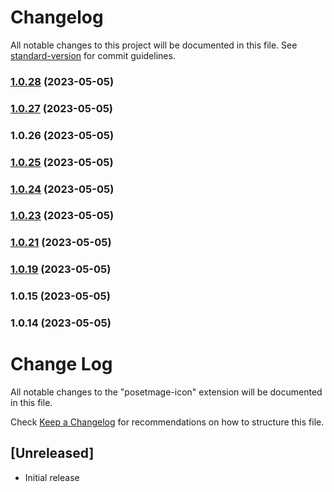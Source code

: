 # Changelog

All notable changes to this project will be documented in this file. See [standard-version](https://github.com/conventional-changelog/standard-version) for commit guidelines.

### [1.0.28](https://github.com/posetmage/vsc-posetmage-icon/compare/v1.0.25...v1.0.28) (2023-05-05)

### [1.0.27](https://github.com/posetmage/vsc-posetmage-icon/compare/v1.0.26...v1.0.27) (2023-05-05)

### 1.0.26 (2023-05-05)

### [1.0.25](https://github.com/posetmage/vsc-posetmage-icon/compare/v1.0.24...v1.0.25) (2023-05-05)

### [1.0.24](https://github.com/posetmage/vsc-posetmage-icon/compare/v1.0.23...v1.0.24) (2023-05-05)

### [1.0.23](https://github.com/posetmage/vsc-posetmage-icon/compare/v1.0.21...v1.0.23) (2023-05-05)

### [1.0.21](https://github.com/posetmage/vsc-posetmage-icon/compare/v1.0.19...v1.0.21) (2023-05-05)

### [1.0.19](https://github.com/posetmage/vsc-posetmage-icon/compare/v1.0.15...v1.0.19) (2023-05-05)

### 1.0.15 (2023-05-05)

### 1.0.14 (2023-05-05)

# Change Log

All notable changes to the "posetmage-icon" extension will be documented in this file.

Check [Keep a Changelog](http://keepachangelog.com/) for recommendations on how to structure this file.

## [Unreleased]

- Initial release